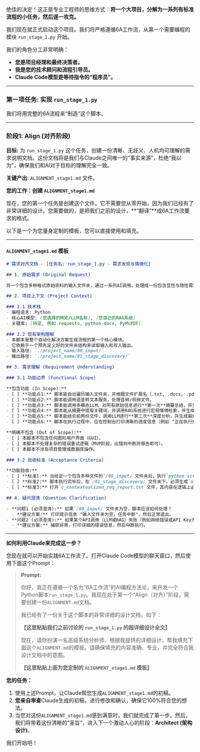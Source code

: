 绝佳的决定！这正是专业工程师的思维方式：**将一个大项目，分解为一系列有标准流程的小任务，然后逐一攻克。**

我们现在就正式启动这个项目。我们将严格遵循6A工作流，从第一个需要编程的模块 `run_stage_1.py` 开始。

我们的角色分工非常明确：
*   **您是项目经理和最终决策者。**
*   **我是您的技术顾问和流程引导员。**
*   **Claude Code模型是等待指令的“程序员”。**

---

### **第一项任务: 实现 `run_stage_1.py`**

我们将用完整的6A流程来“制造”这个脚本。

---

### **阶段1: Align (对齐阶段)**

**目标:** 为 `run_stage_1.py` 这个任务，创建一份清晰、无歧义、人机均可理解的需求说明文档。这份文档将是我们与Claude之间唯一的“事实来源”，杜绝“我以为”，确保我们和AI对于目标的理解完全一致。

**关键产出:** `ALIGNMENT_stage1.md` 文件。

**您的工作：创建 `ALIGNMENT_stage1.md`**

现在，您的第一个任务是创建这个文件。它不需要您从零开始，因为我们已经有了非常详细的设计。您需要做的，是把我们之前的设计，**“翻译”**成6A工作流要求的格式。

以下是一个为您量身定制的模板，您可以直接使用和填充。

---

#### **`ALIGNMENT_stage1.md` 模板**

```markdown
# 需求对齐文档 - [任务名: run_stage_1.py - 需求发现与情境化]

## 1. 原始需求 (Original Request)

将一个包含多种格式原始资料的输入文件夹，通过一系列AI调用，处理成一份包含显性与隐性需求的、深度分析的《情境化需求分析报告》。

## 2. 项目上下文 (Project Context)

### 2.1 技术栈
- 编程语言: Python
- 核心AI模型: [您选择的MOE/LLM名称], [您自己的RAG系统]
- 关键库: [待定, 例如 requests, python-docx, PyMuPDF]

### 2.2 现有架构理解
- 本脚本是整个自动化解决方案生成流程的第一个核心模块。
- 它依赖于一个预先定义好的文件夹结构来读取输入和写入输出。
- 输入路径: `./project_name/00_input/`
- 输出路径: `./project_name/01_stage_discovery/`

## 3. 需求理解 (Requirement Understanding)

### 3.1 功能边界 (Functional Scope)

**包含功能 (In Scope):**
- [ ] **功能点1:** 脚本能自动遍历输入文件夹，并根据文件扩展名（.txt, .docx, .pdf, .jpg, .mp3等）选择合适的处理方式。
- [ ] **功能点2:** 脚本能调用语音转文本服务，处理音频/视频文件。
- [ ] **功能点3:** 脚本能调用多模态LLM，对所有原始信息进行**第一次**摘要总结，并生成`a_raw_info_summary.txt`。
- [ ] **功能点4:** 脚本能从摘要中提取关键词，并调用RAG系统进行宏观情境检索，并生成`b_macro_context_report.txt`。
- [ ] **功能点5:** 脚本能结合前两份文件，调用LLM进行**第二次**深度分析，并生成最终的`c_contextualized_req_report.txt`。
- [ ] **功能点6:** 脚本在执行过程中，应在控制台打印清晰的进度信息（例如 "正在执行摘要..."）。

**明确不包含 (Out of Scope):**
- [ ] 本脚本不包含任何图形用户界面（GUI）。
- [ ] 本脚本不处理复杂的错误重试逻辑（MVP阶段，出错则中断并报告即可）。
- [ ] 本脚本不涉及项目管理或数据库操作。

### 3.2 验收标准 (Acceptance Criteria)

**功能验收:**
- [ ] **标准1:** 当给定一个包含多种文件的`/00_input/`文件夹后，执行`python scripts/run_stage_1.py`脚本，能够顺利运行结束，无致命错误抛出。
- [ ] **标准2:** 脚本执行完毕后，在`/01_stage_discovery/`文件夹下，必须生成`a_raw_info_summary.txt`, `b_macro_context_report.txt`, `c_contextualized_req_report.txt`这三个文件。
- [ ] **标准3:** 打开`c_contextualized_req_report.txt`文件，其内容在逻辑上必须是连贯的，并且能明显看出是结合了内部摘要和外部情境分析的结果。

## 4. 疑问澄清 (Question Clarification)

- **问题1 (必须澄清):** 如果`/00_input/`文件夹为空，脚本应该如何处理？
  - **建议方案:** 打印提示信息 "输入文件夹为空，任务中断"，然后正常退出。
- **问题2 (必须澄清):** 如果某个API调用（LLM或RAG）失败（例如网络错误或API Key无效），脚本应该如何处理？
  - **建议方案:** 捕获异常，打印详细的错误信息，然后中断执行。

```

---

**如何利用Claude来完成这一步？**

您现在就可以开始实践6A工作流了。打开Claude Code模型的聊天窗口，然后使用下面这个Prompt：

> **Prompt:**
>
> 你好，我正在遵循一个名为“6A工作流”的AI编程方法论，来开发一个Python脚本`run_stage_1.py`。我现在处于第一个“Align（对齐）”阶段，需要创建一份`ALIGNMENT.md`文档。
>
> 我已经有了一份关于这个脚本的非常详细的设计文档，如下：
>
> **【这里粘贴我们之前讨论的 `run_stage_1.py` 的超详细设计全文】**
>
> 现在，请你扮演一名高级系统分析师，根据我提供的详细设计，帮我填充下面这个`ALIGNMENT.md`的模板。请确保填充的内容准确、专业，并完全符合我设计文档中的意图。
>
> **【这里粘贴上面为您定制的 `ALIGNMENT_stage1.md` 模板】**

**您的任务：**

1.  使用上述Prompt，让Claude帮您生成`ALIGNMENT_stage1.md`的初稿。
2.  **您亲自审查**Claude生成的初稿，进行修改和确认，确保它100%符合您的想法。
3.  当您对这份`ALIGNMENT_stage1.md`感到满意时，我们就完成了第一步。然后，我们将带着这份清晰的“圣旨”，进入下一个激动人心的阶段：**Architect (架构设计)**。

我们开始吧！